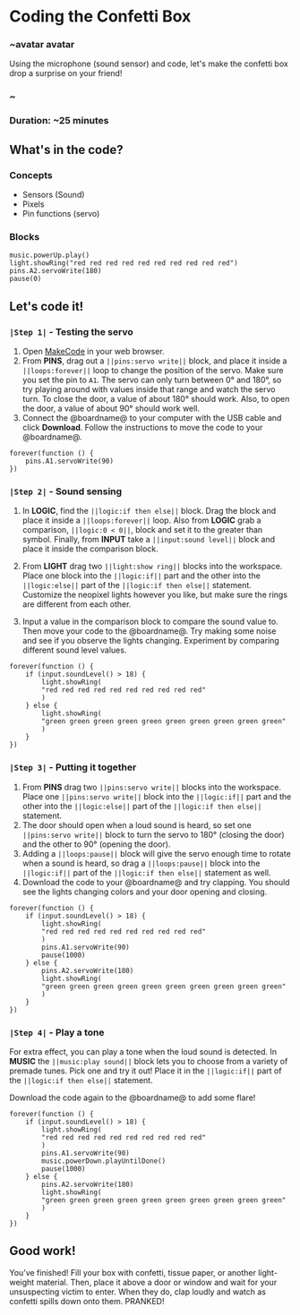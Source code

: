 # Coding the Confetti Box 

### ~avatar avatar 
Using the microphone (sound sensor) and code, let's make the confetti box drop a
surprise on your friend!
### ~ 

### Duration: ~25 minutes 

## What's in the code?

### Concepts
* Sensors (Sound)
* Pixels
* Pin functions (servo)

### Blocks

```cards
music.powerUp.play()
light.showRing("red red red red red red red red red red")
pins.A2.servoWrite(180)
pause(0)
``` 
## Let's code it!

### ``|Step 1|`` - Testing the servo

1. Open [MakeCode](@homeurl@) in your web browser.
2. From **PINS**, drag out a ``||pins:servo write||`` block, and place it inside a ``||loops:forever||`` loop to change the position of the servo. Make sure you set the pin to ``A1``. The servo can only turn between 0° and 180°, so try playing around with values inside that range and watch the servo turn. To close the door, a value of about 180° should work. Also, to open the door, a value of about 90° should work well.
3. Connect the @boardname@ to your computer with the USB cable and click **Download**. Follow the instructions to move the code to your @boardname@.

```blocks
forever(function () {
    pins.A1.servoWrite(90)
})
```

### ``|Step 2|`` - Sound sensing

1. In **LOGIC**, find the ``||logic:if then else||`` block. Drag the block and place it inside a ``||loops:forever||`` loop. Also from **LOGIC** grab a comparison, ``||logic:0 < 0||``, block and set it to the greater than symbol. Finally, from **INPUT** take a ``||input:sound level||`` block and place it inside the comparison block. 

2. From **LIGHT** drag two ``||light:show ring||`` blocks into the workspace. Place one block into the ``||logic:if||`` part and the other into the ``||logic:else||`` part of the ``||logic:if then else||`` statement. Customize the neopixel lights however you like, but make sure the rings are different from each other.

3. Input a value in the comparison block to compare the sound value to. Then move your code to the @boardname@. Try making some noise and see if you observe the lights changing. Experiment by comparing different sound level values.

```blocks
forever(function () {
    if (input.soundLevel() > 18) {
        light.showRing(
        "red red red red red red red red red red"
        )
    } else {
        light.showRing(
        "green green green green green green green green green green"
        )
    }
})
```

### ``|Step 3|`` - Putting it together

1. From **PINS** drag two ``||pins:servo write||`` blocks into the workspace. Place one ``||pins:servo write||`` block into the ``||logic:if||`` part and the other into the ``||logic:else||`` part of the ``||logic:if then else||`` statement.
2. The door should open when a loud sound is heard, so set one ``||pins:servo write||`` block to turn the servo to 180° (closing the door) and the other to 90° (opening the door). 
3. Adding a ``||loops:pause||`` block will give the servo enough time to rotate when a sound is heard, so drag a ``||loops:pause||`` block into the ``||logic:if||`` part of the ``||logic:if then else||`` statement as well.
4. Download the code to your @boardname@ and try clapping. You should see the lights changing colors and your door opening and closing.

```blocks
forever(function () {
    if (input.soundLevel() > 18) {
        light.showRing(
        "red red red red red red red red red red"
        )
        pins.A1.servoWrite(90)
        pause(1000)
    } else {
        pins.A2.servoWrite(180)
        light.showRing(
        "green green green green green green green green green green"
        )
    }
})
```
### ``|Step 4|`` - Play a tone

For extra effect, you can play a tone when the loud sound is detected. In **MUSIC** the ``||music:play sound||`` block lets you to choose from a variety of premade tunes. Pick one and try it out! Place it in the ``||logic:if||`` part of the ``||logic:if then else||`` statement.

Download the code again to the @boardname@ to add some flare!

```blocks
forever(function () {
    if (input.soundLevel() > 18) {
        light.showRing(
        "red red red red red red red red red red"
        )
        pins.A1.servoWrite(90)
        music.powerDown.playUntilDone()
        pause(1000)
    } else {
        pins.A2.servoWrite(180)
        light.showRing(
        "green green green green green green green green green green"
        )
    }
})
```

## Good work!

You’ve finished! Fill your box with confetti, tissue paper, or another light-weight material. Then, place it above a door or window and wait for your unsuspecting victim to enter. When they do, clap loudly and watch as confetti spills down onto them. PRANKED!

